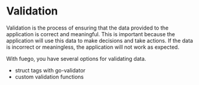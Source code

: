 # Validation

Validation is the process of ensuring that the data provided to the application is correct and meaningful. This is important because the application will use this data to make decisions and take actions. If the data is incorrect or meaningless, the application will not work as expected.

With fuego, you have several options for validating data.

- struct tags with go-validator
- custom validation functions
